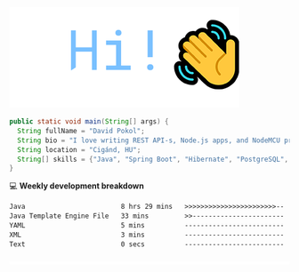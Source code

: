 ![Hi!](assets/images/hi.png)

```java
public static void main(String[] args) {
  String fullName = "David Pokol";
  String bio = "I love writing REST API-s, Node.js apps, and NodeMCU programs";
  String location = "Cigánd, HU";
  String[] skills = {"Java", "Spring Boot", "Hibernate", "PostgreSQL", "Git"};
}
```

💻 **Weekly development breakdown**
<!--START_SECTION:waka-->

```txt
Java                        8 hrs 29 mins   >>>>>>>>>>>>>>>>>>>>>>>--   92.34 %
Java Template Engine File   33 mins         >>-----------------------   06.03 %
YAML                        5 mins          -------------------------   00.97 %
XML                         3 mins          -------------------------   00.57 %
Text                        0 secs          -------------------------   00.09 %
```

<!--END_SECTION:waka-->

![footer](assets/images/footer.png)

